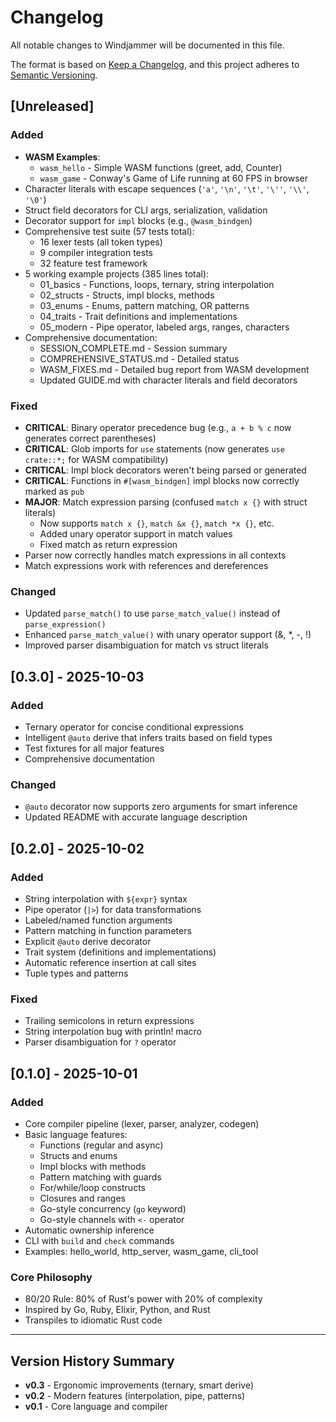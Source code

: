 # Changelog

All notable changes to Windjammer will be documented in this file.

The format is based on [Keep a Changelog](https://keepachangelog.com/en/1.0.0/),
and this project adheres to [Semantic Versioning](https://semver.org/spec/v2.0.0.html).

## [Unreleased]

### Added
- **WASM Examples**:
  - `wasm_hello` - Simple WASM functions (greet, add, Counter)
  - `wasm_game` - Conway's Game of Life running at 60 FPS in browser
- Character literals with escape sequences (`'a'`, `'\n'`, `'\t'`, `'\''`, `'\\'`, `'\0'`)
- Struct field decorators for CLI args, serialization, validation
- Decorator support for `impl` blocks (e.g., `@wasm_bindgen`)
- Comprehensive test suite (57 tests total):
  - 16 lexer tests (all token types)
  - 9 compiler integration tests
  - 32 feature test framework
- 5 working example projects (385 lines total):
  - 01_basics - Functions, loops, ternary, string interpolation
  - 02_structs - Structs, impl blocks, methods
  - 03_enums - Enums, pattern matching, OR patterns
  - 04_traits - Trait definitions and implementations
  - 05_modern - Pipe operator, labeled args, ranges, characters
- Comprehensive documentation:
  - SESSION_COMPLETE.md - Session summary
  - COMPREHENSIVE_STATUS.md - Detailed status
  - WASM_FIXES.md - Detailed bug report from WASM development
  - Updated GUIDE.md with character literals and field decorators

### Fixed
- **CRITICAL**: Binary operator precedence bug (e.g., `a + b % c` now generates correct parentheses)
- **CRITICAL**: Glob imports for `use` statements (now generates `use crate::*;` for WASM compatibility)
- **CRITICAL**: Impl block decorators weren't being parsed or generated
- **CRITICAL**: Functions in `#[wasm_bindgen]` impl blocks now correctly marked as `pub`
- **MAJOR**: Match expression parsing (confused `match x {}` with struct literals)
  - Now supports `match x {}`, `match &x {}`, `match *x {}`, etc.
  - Added unary operator support in match values
  - Fixed match as return expression
- Parser now correctly handles match expressions in all contexts
- Match expressions work with references and dereferences

### Changed
- Updated `parse_match()` to use `parse_match_value()` instead of `parse_expression()`
- Enhanced `parse_match_value()` with unary operator support (&, *, -, !)
- Improved parser disambiguation for match vs struct literals

## [0.3.0] - 2025-10-03

### Added
- Ternary operator for concise conditional expressions
- Intelligent `@auto` derive that infers traits based on field types
- Test fixtures for all major features
- Comprehensive documentation

### Changed
- `@auto` decorator now supports zero arguments for smart inference
- Updated README with accurate language description

## [0.2.0] - 2025-10-02

### Added
- String interpolation with `${expr}` syntax
- Pipe operator (`|>`) for data transformations
- Labeled/named function arguments
- Pattern matching in function parameters
- Explicit `@auto` derive decorator
- Trait system (definitions and implementations)
- Automatic reference insertion at call sites
- Tuple types and patterns

### Fixed
- Trailing semicolons in return expressions
- String interpolation bug with println! macro
- Parser disambiguation for `?` operator

## [0.1.0] - 2025-10-01

### Added
- Core compiler pipeline (lexer, parser, analyzer, codegen)
- Basic language features:
  - Functions (regular and async)
  - Structs and enums
  - Impl blocks with methods
  - Pattern matching with guards
  - For/while/loop constructs
  - Closures and ranges
  - Go-style concurrency (`go` keyword)
  - Go-style channels with `<-` operator
- Automatic ownership inference
- CLI with `build` and `check` commands
- Examples: hello_world, http_server, wasm_game, cli_tool

### Core Philosophy
- 80/20 Rule: 80% of Rust's power with 20% of complexity
- Inspired by Go, Ruby, Elixir, Python, and Rust
- Transpiles to idiomatic Rust code

---

## Version History Summary

- **v0.3** - Ergonomic improvements (ternary, smart derive)
- **v0.2** - Modern features (interpolation, pipe, patterns)
- **v0.1** - Core language and compiler

